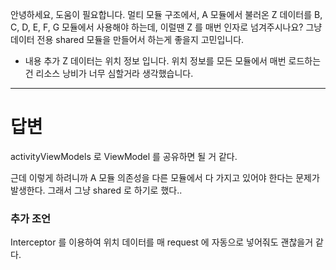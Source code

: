 안녕하세요, 도움이 필요합니다. 멀티 모듈 구조에서, A 모듈에서 불러온 Z 데이터를 B, C, D, E, F, G 모듈에서 사용해야 하는데, 이럴땐 Z 를 매번 인자로
넘겨주시나요? 그냥 데이터 전용 shared 모듈을 만들어서 하는게 좋을지 고민입니다.

+ 내용 추가 Z 데이터는 위치 정보 입니다. 위치 정보를 모든 모듈에서 매번 로드하는건 리소스 낭비가 너무 심할거라 생각했습니다.

---

# 답변

activityViewModels 로 ViewModel 를 공유하면 될 거 같다.

근데 이렇게 하려니까 A 모듈 의존성을 다른 모듈에서 다 가지고 있어야 한다는 문제가 발생한다. 그래서 그냥 shared 로 하기로 했다..

### 추가 조언

Interceptor 를 이용하여 위치 데이터를 매 request 에 자동으로 넣어줘도 괜찮을거 같다.